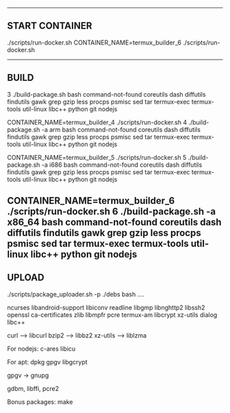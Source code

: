 ------------------------------------------------------------------------
START CONTAINER
------------------------------------------------------------------------
./scripts/run-docker.sh
CONTAINER_NAME=termux_builder_6 ./scripts/run-docker.sh

------------------------------------------------------------------------
BUILD
------------------------------------------------------------------------
3 ./build-package.sh bash command-not-found coreutils dash diffutils findutils gawk grep gzip less procps psmisc sed tar termux-exec termux-tools util-linux libc++ python git nodejs

CONTAINER_NAME=termux_builder_4 ./scripts/run-docker.sh
4 ./build-package.sh -a arm bash command-not-found coreutils dash diffutils findutils gawk grep gzip less procps psmisc sed tar termux-exec termux-tools util-linux libc++ python git nodejs

CONTAINER_NAME=termux_builder_5 ./scripts/run-docker.sh
5 ./build-package.sh -a i686 bash command-not-found coreutils dash diffutils findutils gawk grep gzip less procps psmisc sed tar termux-exec termux-tools util-linux libc++ python git nodejs

CONTAINER_NAME=termux_builder_6 ./scripts/run-docker.sh
6 ./build-package.sh -a x86_64 bash command-not-found coreutils dash diffutils findutils gawk grep gzip less procps psmisc sed tar termux-exec termux-tools util-linux libc++ python git nodejs
------------------------------------------------------------------------
UPLOAD
------------------------------------------------------------------------
./scripts/package_uploader.sh -p ./debs bash ....

ncurses libandroid-support libiconv readline libgmp libnghttp2 libssh2 openssl ca-certificates zlib libmpfr pcre termux-am libcrypt xz-utils dialog libc++

curl --> libcurl
bzip2 --> libbz2
xz-utils --> liblzma

For nodejs: c-ares libicu

For apt: dpkg gpgv libgcrypt

gpgv -> gnupg


gdbm, libffi, pcre2


Bonus packages: make